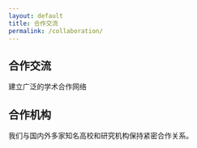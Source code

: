 ```yaml
---
layout: default
title: 合作交流
permalink: /collaboration/
---
```


<section class="page-header">
    <div class="container">
        <h1>合作交流</h1>
        <p>建立广泛的学术合作网络</p>
    </div>
</section>

<section class="content-section">
    <div class="container">
        <h2>合作机构</h2>
        <p>我们与国内外多家知名高校和研究机构保持紧密合作关系。</p>
    </div>
</section>